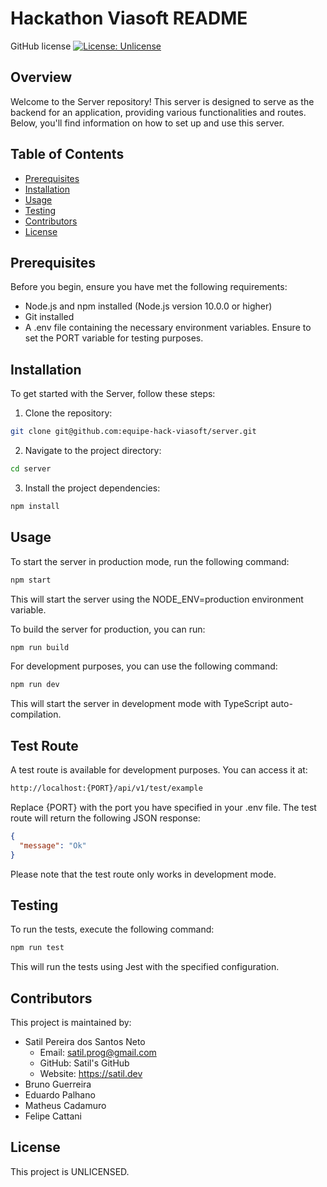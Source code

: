 # Hackathon Viasoft README
GitHub license
[![License: Unlicense](https://img.shields.io/badge/license-Unlicense-blue.svg)](http://unlicense.org/)

## Overview
Welcome to the Server repository! This server is designed to serve as the backend for an application, providing various functionalities and routes. Below, you'll find information on how to set up and use this server.

## Table of Contents
- [Prerequisites](#prerequisites)
- [Installation](#installation)
- [Usage](#usage)
- [Testing](#testing)
- [Contributors](#contributors)
- [License](#license)

## Prerequisites
Before you begin, ensure you have met the following requirements:

- Node.js and npm installed (Node.js version 10.0.0 or higher)
- Git installed
- A .env file containing the necessary environment variables. Ensure to set the PORT variable for testing purposes.

## Installation
To get started with the Server, follow these steps:

1. Clone the repository:

```bash
git clone git@github.com:equipe-hack-viasoft/server.git
```
2. Navigate to the project directory:

```bash
cd server
```
3. Install the project dependencies:

```bash
npm install
```

## Usage

To start the server in production mode, run the following command:

```bash
npm start
```
This will start the server using the NODE_ENV=production environment variable.

To build the server for production, you can run:

```bash
npm run build
```
For development purposes, you can use the following command:

```bash
npm run dev
```
This will start the server in development mode with TypeScript auto-compilation.

## Test Route
A test route is available for development purposes. You can access it at:

```bash
http://localhost:{PORT}/api/v1/test/example
```
Replace {PORT} with the port you have specified in your .env file. The test route will return the following JSON response:

```json
{
  "message": "Ok"
}
```
Please note that the test route only works in development mode.

## Testing
To run the tests, execute the following command:

```bash
npm run test
```
This will run the tests using Jest with the specified configuration.

## Contributors
This project is maintained by:

- Satil Pereira dos Santos Neto
  - Email: satil.prog@gmail.com
  - GitHub: Satil's GitHub
  - Website: https://satil.dev
- Bruno Guerreira
- Eduardo Palhano
- Matheus Cadamuro
- Felipe Cattani

## License
This project is UNLICENSED.
